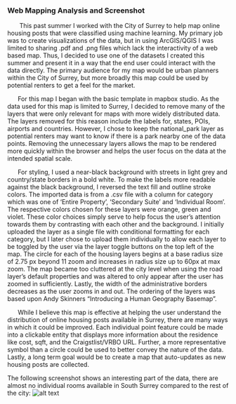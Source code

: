 ### Web Mapping Analysis and Screenshot ###  

&nbsp;&nbsp;&nbsp;&nbsp;&nbsp;&nbsp; This past summer I worked with the City of Surrey to help map online housing posts that were classified using machine learning. My primary job was to create visualizations of the data, but in using ArcGIS/QGIS I was limited to sharing .pdf and .png files which lack the interactivity of a web based map. Thus, I decided to use one of the datasets I created this summer and present it in a way that the end user could interact with the data directly. The primary audience for my map would be urban planners within the City of Surrey, but more broadly this map could be used by potential renters to get a feel for the market.  

&nbsp;&nbsp;&nbsp;&nbsp;&nbsp;&nbsp;For this map I began with the basic template in mapbox studio. As the data used for this map is limited to Surrey, I decided to remove many of the layers that were only relevant for maps with more widely distributed data. The layers removed for this reason include the labels for, states, POIs, airports and countries. However, I chose to keep the national_park layer as potential renters may want to know if there is a park nearby one of the data points. Removing the unnecessary layers allows the map to be rendered more quickly within the browser and helps the user focus on the data at the intended spatial scale.  

&nbsp;&nbsp;&nbsp;&nbsp;&nbsp;&nbsp;For styling, I used a near-black background with streets in light grey and country/state borders in a bold white. To make the labels more readable against the black background, I reversed the text fill and outline stroke colors. The imported data is from a .csv file with a column for category which was one of ‘Entire Property’, ‘Secondary Suite’ and ‘Individual Room’. The respective colors chosen for these layers were orange, green and violet. These color choices simply serve to help focus the user’s attention towards them by contrasting with each other and the background. I initially uploaded the layer as a single file with conditional formatting for each category, but I later chose to upload them individually to allow each layer to be toggled by the user via the layer toggle buttons on the top left of the map. The circle for each of the housing layers begins at a base radius size of 2.75 px beyond 11 zoom and increases in radius size up to 60px at max zoom. The map became too cluttered at the city level when using the road layer’s default properties and was altered to only appear after the user has zoomed in sufficiently. Lastly, the width of the administrative borders decreases as the user zooms in and out. The ordering of the layers was based upon Andy Skinners “Introducing a Human Geography Basemap”.  

&nbsp;&nbsp;&nbsp;&nbsp;&nbsp;&nbsp;While I believe this map is effective at helping the user understand the distribution of online housing posts available in Surrey, there are many ways in which it could be improved. Each individual point feature could be made into a clickable entity that displays more information about the residence like cost, sqft, and the Craigstlist/VRBO URL. Further, a more representative symbol than a circle could be used to better convey the nature of the data. Lastly, a long term goal would be to create a map that auto-updates as new housing posts are collected.  

The following screenshot shows an interesting part of the data, there are almost no individual rooms available in South Surrey compared to the rest of the city:
![alt text](https://ubc-geob472-spring2019.github.io/andersonfranklin-web/screenshot.png "Housing Clusters in Surrey")
